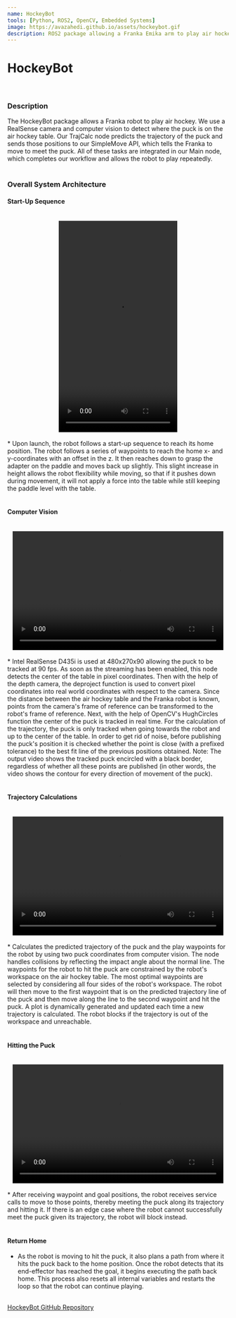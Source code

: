 ```yaml
---
name: HockeyBot
tools: [Python, ROS2, OpenCV, Embedded Systems]
image: https://avazahedi.github.io/assets/hockeybot.gif
description: ROS2 package allowing a Franka Emika arm to play air hockey.
---
```


# HockeyBot
<br>

### **Description**
The HockeyBot package allows a Franka robot to play air hockey. We use a RealSense camera and computer vision to detect where the puck is on the air hockey table. Our TrajCalc node predicts the trajectory of the puck and sends those positions to our SimpleMove API, which tells the Franka to move to meet the puck. All of these tasks are integrated in our Main node, which completes our workflow and allows the robot to play repeatedly.
<br>
<br>

### **Overall System Architecture**

#### Start-Up Sequence
<br>

<center><video width="270" height="480" controls>
  <source src="https://user-images.githubusercontent.com/39091881/206932493-6110ad55-7bdc-4c57-898e-caeab954bc97.mp4">
</video></center> 

<br>
* Upon launch, the robot follows a start-up sequence to reach its home position. The robot follows a series of waypoints 
to reach the home x- and y-coordinates with an offset in the z. It then reaches down to grasp the adapter on the paddle 
and moves back up slightly. This slight increase in height allows the robot flexibility while moving, so that if it pushes 
down during movement, it will not apply a force into the table while still keeping the paddle level with the table.
<br>
<br>


#### Computer Vision
<br>

<center><video width="480" height="270" controls>
  <source src="https://user-images.githubusercontent.com/60977336/206880795-9153ac89-7eeb-42bf-a819-3e3e85a09f68.mp4">
</video></center> 

<br>
* Intel RealSense D435i is used at 480x270x90 allowing the puck to be tracked at 90 fps. As soon as the streaming has been enabled, this node detects the center of the table in pixel coordinates. Then with the help of the depth camera, the deproject function is used to convert pixel coordinates into real world coordinates with respect to the camera. Since the distance between the air hockey table and the Franka robot is known, points from the camera's frame of reference can be transformed to the robot's frame of reference. Next, with the help of OpenCV's HughCircles function the center of the puck is tracked in real time. For the calculation of the trajectory, the puck is only tracked when going towards the robot and up to the center of the table. In order to get rid of noise, before publishing the puck's position it is checked whether the point is close (with a prefixed tolerance) to the best fit line of the previous positions obtained. Note: The output video shows the tracked puck encircled with a black border, regardless of whether all these points are published (in other words, the video shows the contour for every direction of movement of the puck).
<br>
<br>


#### Trajectory Calculations
<br>

<center><video width="480" height="270" controls>
  <source src="https://user-images.githubusercontent.com/60977336/206880201-e1849e50-2c71-4b56-8993-bf7feea20640.mp4">
</video></center> 

<br>
* Calculates the predicted trajectory of the puck and the play waypoints for the robot by using two 
puck coordinates from computer vision. The node handles collisions by reflecting the impact angle about the normal line. The waypoints for the robot to hit the puck are constrained by the robot's workspace on the air hockey table. The most optimal waypoints are selected by considering all four sides of the robot's workspace. The robot will then move to the first waypoint that is on the predicted trajectory line of the puck and then move along the line to the second waypoint and hit the puck. A plot is dynamically generated and updated each time a new trajectory is calculated. The robot blocks if the trajectory is out of the workspace and unreachable.
<br>
<br>


#### Hitting the Puck
<br>

<center><video width="480" height="270" controls>
  <source src="https://user-images.githubusercontent.com/60728026/206883262-3a7bd3e8-8259-4f35-b5ad-2bc805d5e52b.mp4">
</video></center>

<br>
* After receiving waypoint and goal positions, the robot receives service calls to move to those points, thereby meeting 
the puck along its trajectory and hitting it. If there is an edge case where the robot cannot successfully meet the puck 
given its trajectory, the robot will block instead.
<br>
<br>


#### Return Home
* As the robot is moving to hit the puck, it also plans a path from where it hits the puck back to the home position. 
Once the robot detects that its end-effector has reached the goal, it begins executing the path back home. This process 
also resets all internal variables and restarts the loop so that the robot can continue playing.

<br>
<a href="https://github.com/avazahedi/HockeyBot">HockeyBot GitHub Repository</a>